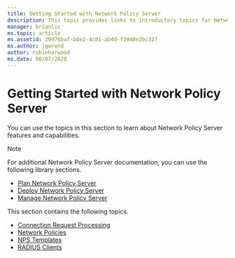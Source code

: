 ```yaml
---
title: Getting Started with Network Policy Server
description: This topic provides links to introductory topics for Network Policy Server in Windows Server 2016, and includes links to additional guidance about NPS.
manager: brianlic
ms.topic: article
ms.assetid: 29976baf-b0e2-4c01-ab4d-f2940e2bc327
ms.author: jgerend
author: robinharwood
ms.date: 08/07/2020
---
```


# Getting Started with Network Policy Server

You can use the topics in this section to learn about Network Policy Server features and capabilities.

>[!NOTE]
>For additional Network Policy Server documentation, you can use the following library sections.
>- [Plan Network Policy Server](nps-plan-top.md)
>- [Deploy Network Policy Server](nps-deploy.md)
>- [Manage Network Policy Server](nps-manage-top.md)


This section contains the following topics.

- [Connection Request Processing](nps-crp-top.md)
- [Network Policies](nps-np-overview.md)
- [NPS Templates](nps-templates.md)
- [RADIUS Clients](nps-radius-clients.md)

